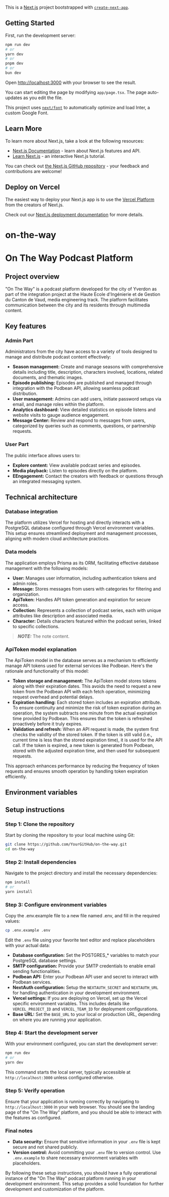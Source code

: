 This is a [Next.js](https://nextjs.org/) project bootstrapped with [`create-next-app`](https://github.com/vercel/next.js/tree/canary/packages/create-next-app).

## Getting Started

First, run the development server:

```bash
npm run dev
# or
yarn dev
# or
pnpm dev
# or
bun dev
```

Open [http://localhost:3000](http://localhost:3000) with your browser to see the result.

You can start editing the page by modifying `app/page.tsx`. The page auto-updates as you edit the file.

This project uses [`next/font`](https://nextjs.org/docs/basic-features/font-optimization) to automatically optimize and load Inter, a custom Google Font.

## Learn More

To learn more about Next.js, take a look at the following resources:

- [Next.js Documentation](https://nextjs.org/docs) - learn about Next.js features and API.
- [Learn Next.js](https://nextjs.org/learn) - an interactive Next.js tutorial.

You can check out [the Next.js GitHub repository](https://github.com/vercel/next.js/) - your feedback and contributions are welcome!

## Deploy on Vercel

The easiest way to deploy your Next.js app is to use the [Vercel Platform](https://vercel.com/new?utm_medium=default-template&filter=next.js&utm_source=create-next-app&utm_campaign=create-next-app-readme) from the creators of Next.js.

Check out our [Next.js deployment documentation](https://nextjs.org/docs/deployment) for more details.
# on-the-way





# On The Way Podcast Platform

## Project overview
"On The Way" is a podcast platform developed for the city of Yverdon as part of the integration project at the Haute Ecole d'Ingénierie et de Gestion du Canton de Vaud, media engineering track. The platform facilitates communication between the city and its residents through multimedia content.

## Key features

### Admin Part
Administrators from the city have access to a variety of tools designed to manage and distribute podcast content effectively:
- **Season management:** Create and manage seasons with comprehensive details including title, description, characters involved, locations, related documents, and thematic images.
- **Episode publishing:** Episodes are published and managed through integration with the Podbean API, allowing seamless podcast distribution.
- **User management:** Admins can add users, initiate password setups via email, and manage roles within the platform.
- **Analytics dashboard:** View detailed statistics on episode listens and website visits to gauge audience engagement.
- **Message Center:** Review and respond to messages from users, categorized by queries such as comments, questions, or partnership requests.

### User Part
The public interface allows users to:
- **Explore content:** View available podcast series and episodes.
- **Media playback:** Listen to episodes directly on the platform.
- **EEngagement:** Contact the creators with feedback or questions through an integrated messaging system.

## Technical architecture

### Database integration
The platform utilizes Vercel for hosting and directly interacts with a PostgreSQL database configured through Vercel environment variables. This setup ensures streamlined deployment and management processes, aligning with modern cloud architecture practices.

### Data models
The application employs Prisma as its ORM, facilitating effective database management with the following models:
- **User:** Manages user information, including authentication tokens and admin roles.
- **Message:** Stores messages from users with categories for filtering and organization.
- **ApiToken:** Handles API token generation and expiration for secure access.
- **Collection:** Represents a collection of podcast series, each with unique attributes like description and associated media.
- **Character:** Details characters featured within the podcast series, linked to specific collections.


> **_NOTE:_**  The note content.
### ApiToken model explanation

The ApiToken model in the database serves as a mechanism to efficiently manage API tokens used for external services like Podbean. Here's the rationale and functionality of this model:

- **Token storage and management:** The ApiToken model stores tokens along with their expiration dates. This avoids the need to request a new token from the Podbean API with each fetch operation, minimizing request overhead and potential delays.
- **Expiration handling:** Each stored token includes an expiration attribute. To ensure continuity and minimize the risk of token expiration during an operation, the system subtracts one minute from the actual expiration time provided by Podbean. This ensures that the token is refreshed proactively before it truly expires.
- **Validation and refresh:** When an API request is made, the system first checks the validity of the stored token. If the token is still valid (i.e., current time is less than the stored expiration time), it is used for the API call. If the token is expired, a new token is generated from Podbean, stored with the adjusted expiration time, and then used for subsequent requests.

This approach enhances performance by reducing the frequency of token requests and ensures smooth operation by handling token expiration efficiently.

## Environment variables

## Setup instructions
### Step 1: Clone the repository
Start by cloning the repository to your local machine using Git:

```bash
git clone https://github.com/YourGitHub/on-the-way.git
cd on-the-way
```

### Step 2: Install dependencies
Navigate to the project directory and install the necessary dependencies:
```bash
npm install
# or
yarn install
```

### Step 3: Configure environment variables
Copy the .env.example file to a new file named .env, and fill in the required values:
```bash
cp .env.example .env
```

Edit the `.env` file using your favorite text editor and replace placeholders with your actual data:

- **Database configuration:** Set the POSTGRES_* variables to match your PostgreSQL database settings.
- **SMTP configuration:** Provide your SMTP credentials to enable email sending functionalities.
- **Podbean API:** Enter your Podbean API user and secret to interact with Podbean services.
- **NextAuth configuration:** Setup the `NEXTAUTH_SECRET` and `NEXTAUTH_URL` for handling authentication in your development environment.
- **Vercel settings:** If you are deploying on Vercel, set up the Vercel specific environment variables. This includes details like `VERCEL_PROJECT_ID` and `VERCEL_TEAM_ID` for deployment configurations.
- **Base URL:** Set the `BASE_URL` to your local or production URL, depending on where you are running your application.

### Step 4: Start the development server
With your environment configured, you can start the development server:
```bash
npm run dev
# or
yarn dev
```

This command starts the local server, typically accessible at `http://localhost:3000` unless configured otherwise.

### Step 5: Verify operation
Ensure that your application is running correctly by navigating to `http://localhost:3000` in your web browser. You should see the landing page of the "On The Way" platform, and you should be able to interact with the features as configured.

### Final notes
- **Data security:** Ensure that sensitive information in your `.env` file is kept secure and not shared publicly.
- **Version control:** Avoid committing your `.env` file to version control. Use `.env.example` to share necessary environment variables with placeholders.

By following these setup instructions, you should have a fully operational instance of the "On The Way" podcast platform running in your development environment. This setup provides a solid foundation for further development and customization of the platform.